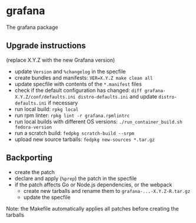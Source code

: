 # grafana
The grafana package

## Upgrade instructions
(replace X.Y.Z with the new Grafana version)

* update `Version` and `%changelog` in the specfile
* create bundles and manifests: `VER=X.Y.Z make clean all`
* update specfile with contents of the `*.manifest` files
* check if the default configuration has changed: `diff grafana-X.Y.Z/conf/defaults.ini distro-defaults.ini` and update `distro-defaults.ini` if necessary
* run local build: `rpkg local`
* run rpm linter: `rpkg lint -r grafana.rpmlintrc`
* run local builds with different OS versions: `./run_container_build.sh fedora-version`
* run a scratch build: `fedpkg scratch-build --srpm`
* upload new source tarballs: `fedpkg new-sources *.tar.gz`

## Backporting
* create the patch
* declare and apply (`%prep`) the patch in the specfile
* if the patch affects Go or Node.js dependencies, or the webpack
  * create new tarballs and rename them to `grafana-...-X.Y.Z-R.tar.gz`
  * update the specfile

Note: the Makefile automatically applies all patches before creating the tarballs
